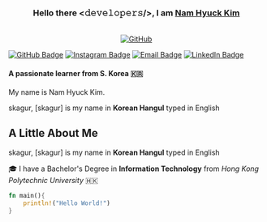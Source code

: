  
<div align="center">
<h3> Hello there <𝚍𝚎𝚟𝚎𝚕𝚘𝚙𝚎𝚛𝚜/>, I am <a href="https://skagur.dev">Nam Hyuck Kim</a></h3>
</div>


<br /> 

<div align="center">
    <a href="https://github.com/skagur-k"><img src="https://img.shields.io/badge/-GitHub-181717?style=for-the-badge&logo=GitHub&logoColor=white" alt="GitHub"></a>
</div>

[![GitHub Badge](https://img.shields.io/badge/-GitHub-181717?style=for-the-badge&logo=GitHub&logoColor=white)](https://github.com/skagur-k)
[![Instagram Badge](https://img.shields.io/badge/-Instagram-E4405F?style=for-the-badge&logo=Instagram&logoColor=white)](https://instagram.com/skagurzz)
[![Email Badge](https://img.shields.io/badge/-namhyuck.james@gmail.com-4285F4?style=for-the-badge&logo=Gmail&logoColor=white)](mailto:namhyuck.james@gmail.com)
[![LinkedIn Badge](https://img.shields.io/badge/-LinkedIn-0A66C2?style=for-the-badge&logo=LinkedIn&logoColor=white)](https://linkedin.com/skagur0329)

#### A passionate learner from S. Korea 🇰🇷

My name is Nam Hyuck Kim.

skagur, [skagur] is my name in **Korean Hangul** typed in English

## A Little About Me
skagur, [skagur] is my name in **Korean Hangul** typed in English


<div align="left">
    <p>🎓 I have a Bachelor's Degree in <b>Information Technology</b> from <i>Hong Kong Polytechnic University</i> 🇭🇰</p>
</div>


```rust
fn main(){
    println!("Hello World!")
}
```

